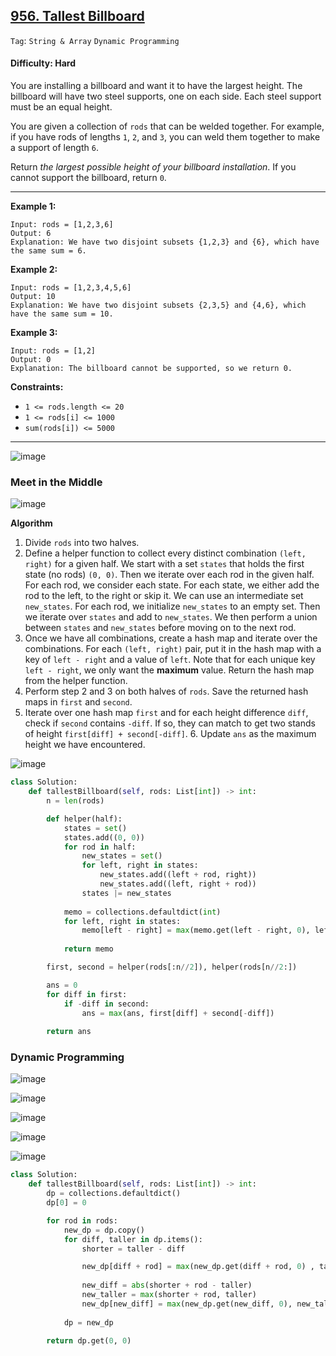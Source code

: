 ## [956. Tallest Billboard](https://leetcode.com/problems/tallest-billboard/)

```Tag```: ```String & Array``` ```Dynamic Programming```

#### Difficulty: Hard

You are installing a billboard and want it to have the largest height. The billboard will have two steel supports, one on each side. Each steel support must be an equal height.

You are given a collection of ```rods``` that can be welded together. For example, if you have rods of lengths ```1```, ```2```, and ```3```, you can weld them together to make a support of length ```6```.

Return _the largest possible height of your billboard installation_. If you cannot support the billboard, return ```0```.

---

__Example 1:__
```
Input: rods = [1,2,3,6]
Output: 6
Explanation: We have two disjoint subsets {1,2,3} and {6}, which have the same sum = 6.
```

__Example 2:__
```
Input: rods = [1,2,3,4,5,6]
Output: 10
Explanation: We have two disjoint subsets {2,3,5} and {4,6}, which have the same sum = 10.
```

__Example 3:__
```
Input: rods = [1,2]
Output: 0
Explanation: The billboard cannot be supported, so we return 0.
```

__Constraints:__

- ```1 <= rods.length <= 20```
- ```1 <= rods[i] <= 1000```
- ```sum(rods[i]) <= 5000```

---

![image](https://leetcode.com/problems/tallest-billboard/Figures/956/1.png)

### Meet in the Middle

![image](https://leetcode.com/problems/tallest-billboard/Figures/956/9.png)

__Algorithm__

1. Divide ```rods``` into two halves.
2. Define a helper function to collect every distinct combination ```(left, right)``` for a given half. We start with a set ```states``` that holds the first state (no rods) ```(0, 0)```. Then we iterate over each rod in the given half. For each rod, we consider each state. For each state, we either add the rod to the left, to the right or skip it. We can use an intermediate set ```new_states```. For each rod, we initialize ```new_states``` to an empty set. Then we iterate over ```states``` and add to ```new_states```. We then perform a union between ```states``` and ```new_states``` before moving on to the next rod.
3. Once we have all combinations, create a hash map and iterate over the combinations. For each ```(left, right)``` pair, put it in the hash map with a key of ```left - right``` and a value of ```left```. Note that for each unique key ```left - right```, we only want the __maximum__ value. Return the hash map from the helper function.
4. Perform step 2 and 3 on both halves of ```rods```. Save the returned hash maps in ```first``` and ```second```.
5. Iterate over one hash map ```first``` and for each height difference ```diff```, check if ```second``` contains ```-diff```. If so, they can match to get two stands of height ```first[diff] + second[-diff]```. 6. Update ```ans``` as the maximum height we have encountered.

![image](https://github.com/quananhle/Python/assets/35042430/5517e9f0-fb96-4750-87a2-420e5d5d5c8d)

```Python
class Solution:
    def tallestBillboard(self, rods: List[int]) -> int:
        n = len(rods)

        def helper(half):
            states = set()
            states.add((0, 0))
            for rod in half:
                new_states = set()
                for left, right in states:
                    new_states.add((left + rod, right))
                    new_states.add((left, right + rod))
                states |= new_states
            
            memo = collections.defaultdict(int)
            for left, right in states:
                memo[left - right] = max(memo.get(left - right, 0), left)
            
            return memo

        first, second = helper(rods[:n//2]), helper(rods[n//2:])

        ans = 0
        for diff in first:
            if -diff in second:
                ans = max(ans, first[diff] + second[-diff])
            
        return ans
```

### Dynamic Programming

![image](https://leetcode.com/problems/tallest-billboard/Figures/956/2.png)

![image](https://leetcode.com/problems/tallest-billboard/Figures/956/3.png)

![image](https://leetcode.com/problems/tallest-billboard/Figures/956/4.png)

![image](https://leetcode.com/problems/tallest-billboard/Figures/956/8.png)

![image](https://github.com/quananhle/Python/assets/35042430/0f3c1e39-9522-4f7e-8c68-10de00ed768a)

```Python
class Solution:
    def tallestBillboard(self, rods: List[int]) -> int:
        dp = collections.defaultdict()
        dp[0] = 0

        for rod in rods:
            new_dp = dp.copy()
            for diff, taller in dp.items():
                shorter = taller - diff

                new_dp[diff + rod] = max(new_dp.get(diff + rod, 0) , taller + rod)
            
                new_diff = abs(shorter + rod - taller)
                new_taller = max(shorter + rod, taller)
                new_dp[new_diff] = max(new_dp.get(new_diff, 0), new_taller)
            
            dp = new_dp

        return dp.get(0, 0)
```

